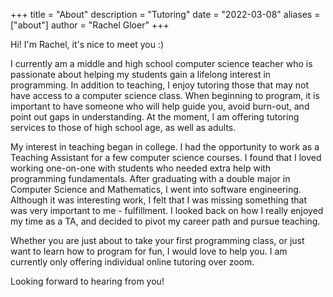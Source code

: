 +++
title = "About"
description = "Tutoring"
date = "2022-03-08"
aliases = ["about"]
author = "Rachel Gloer"
+++

Hi! I'm Rachel, it's nice to meet you :)

I currently am a middle and high school computer science teacher who is passionate about helping my students gain a lifelong interest in programming. In addition to teaching, I enjoy tutoring those that may not have access to a computer science class. When beginning to program, it is important to have someone who will help guide you, avoid burn-out, and point out gaps in understanding. At the moment, I am offering tutoring services to those of high school age, as well as adults. 

My interest in teaching began in college. I had the opportunity to work as a Teaching Assistant for a few computer science courses. I found that I loved working one-on-one with students who needed extra help with programming fundamentals. After graduating with a double major in Computer Science and Mathematics, I went into software engineering. Although it was interesting work, I felt that I was missing something that was very important to me - fulfillment. I looked back on how I really enjoyed my time as a TA, and decided to pivot my career path and pursue teaching.

Whether you are just about to take your first programming class, or just want to learn how to program for fun, I would love to help you. I am currently only offering individual online tutoring over zoom.

Looking forward to hearing from you!
